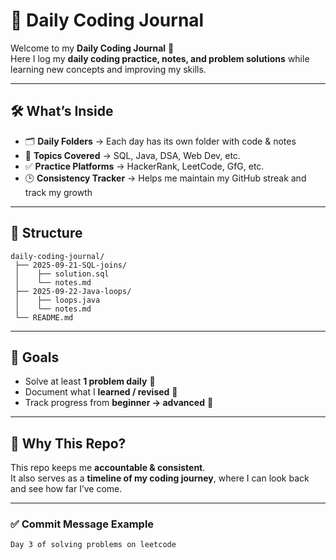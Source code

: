 # 📓 Daily Coding Journal

Welcome to my **Daily Coding Journal** 🚀  
Here I log my **daily coding practice, notes, and problem solutions** while learning new concepts and improving my skills.  

---

## 🛠️ What’s Inside
- 🗂️ **Daily Folders** → Each day has its own folder with code & notes  
- 📘 **Topics Covered** → SQL, Java, DSA, Web Dev, etc.  
- ✅ **Practice Platforms** → HackerRank, LeetCode, GfG, etc.  
- 🕒 **Consistency Tracker** → Helps me maintain my GitHub streak and track my growth  

---

## 📅 Structure
```
daily-coding-journal/
 ├── 2025-09-21-SQL-joins/
 │    ├── solution.sql
 │    └── notes.md
 ├── 2025-09-22-Java-loops/
 │    ├── loops.java
 │    └── notes.md
 └── README.md
```

---

## 🎯 Goals
- Solve at least **1 problem daily** 🧩  
- Document what I **learned / revised** 📝  
- Track progress from **beginner → advanced** 💪  

---

## 🚀 Why This Repo?
This repo keeps me **accountable & consistent**.  
It also serves as a **timeline of my coding journey**, where I can look back and see how far I’ve come.  

---

### ✅ Commit Message Example
```
Day 3 of solving problems on leetcode 
```
